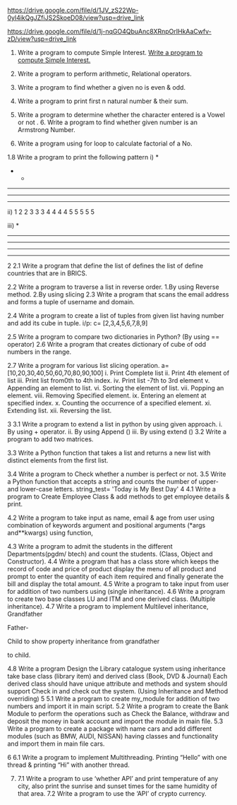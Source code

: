 https://drive.google.com/file/d/1JV_zS22Wp-0yl4ikQgJZfiJS2SkoeD08/view?usp=drive_link

https://drive.google.com/file/d/1j-nqGO4QbuAnc8XRnpOrIHkAaCwfv-zD/view?usp=drive_link

1. Write a program to compute Simple Interest.
[Write a program to compute Simple Interest.](https://github.com/BHAGATBHAGYASHREE/pythonlabmanual/blob/f233e06a1287e22a26f9793677b7eaa18a16e913/simpleinterest.PY)
2. Write a program to perform arithmetic, Relational operators.

3. Write a program to find whether a given no is even & odd.

4. Write a program to print first n natural number & their sum.

5. Write a program to determine whether the character entered is a Vowel or
not
. 6. Write a program to find whether given number is an Armstrong Number.

7. Write a program using for loop to calculate factorial of a No.

1.8 Write a program to print the following pattern
i)
*
* *
* * *
* * * *
* * * * *

ii)
1
2 2
3 3 3
4 4 4 4
5 5 5 5 5

iii)
*
* * *
* * * * *
* * * * * * *
* * * * * * * * *

2 2.1 Write a program that define the list of defines the list of define countries
that are in BRICS.

2.2 Write a program to traverse a list in reverse order.
1.By using Reverse method.
2.By using slicing
2.3 Write a program that scans the email address and forms a tuple of
username and domain.

2.4 Write a program to create a list of tuples from given list having number
and add its cube in tuple.
i/p: c= [2,3,4,5,6,7,8,9]

2.5 Write a program to compare two dictionaries in Python?
(By using == operator)
2.6 Write a program that creates dictionary of cube of odd numbers in the
range.

2.7 Write a program for various list slicing operation.
a= [10,20,30,40,50,60,70,80,90,100]
i. Print Complete list
ii. Print 4th element of list
iii. Print list from0th to 4th index.
iv. Print list -7th to 3rd element
v. Appending an element to list.
vi. Sorting the element of list.
vii. Popping an element.
viii. Removing Specified element.
ix. Entering an element at specified index.
x. Counting the occurrence of a specified element.
xi. Extending list.
xii. Reversing the list.

3 3.1 Write a program to extend a list in python by using given approach.
i. By using + operator.
ii. By using Append ()
iii. By using extend ()
3.2 Write a program to add two matrices.

3.3 Write a Python function that takes a list and returns a new list with distinct
elements from the first list.

3.4 Write a program to Check whether a number is perfect or not.
3.5 Write a Python function that accepts a string and counts the number of
upper- and lower-case letters.
string_test= 'Today is My Best Day'
4 4.1 Write a program to Create Employee Class & add methods to get
employee details & print.

4.2 Write a program to take input as name, email & age from user using
combination of keywords argument and positional arguments (*args
and**kwargs) using function,

4.3 Write a program to admit the students in the different Departments(pgdm/
btech) and count the students. (Class, Object and Constructor).
4.4 Write a program that has a class store which keeps the record of code and
price of product display the menu of all product and prompt to enter the
quantity of each item required and finally generate the bill and display the
total amount.
4.5 Write a program to take input from user for addition of two numbers using
(single inheritance).
4.6 Write a program to create two base classes LU and ITM and one derived
class. (Multiple inheritance).
4.7 Write a program to implement Multilevel inheritance,
Grandfather

Father-

Child to show property inheritance from grandfather

to child.

4.8 Write a program Design the Library catalogue system using inheritance
take base class (library item) and derived class (Book, DVD & Journal) Each
derived class should have unique attribute and methods and system should
support Check in and check out the system. (Using Inheritance and Method
overriding)
5 5.1 Write a program to create my_module for addition of two numbers and
import it in main script.
5.2 Write a program to create the Bank Module to perform the operations such
as Check the Balance, withdraw and deposit the money in bank account and
import the module in main file.
5.3 Write a program to create a package with name cars and add different
modules (such as BMW, AUDI, NISSAN) having classes and functionality
and import them in main file cars.

6 6.1 Write a program to implement Multithreading. Printing “Hello” with one
thread & printing “Hi” with another thread.

7. 7.1 Write a program to use ‘whether API’ and print temperature of any city,
also print the sunrise and sunset times for the same humidity of that area.
7.2 Write a program to use the ‘API’ of crypto currency.

